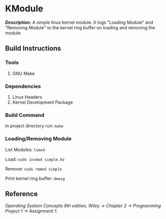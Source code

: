 # KModule
***Description:*** A simple linux kernel module. It logs "Loading Module" and "Removing Module" to
the kernel ring buffer on loading and removing the module.

## Build Instructions
### Tools
1. GNU Make
### Dependencies
1. Linux Headers
2. Kernel Development Package
### Build Command
In project directory run: ```make```
### Loading/Removing Module
List Modules: ```lsmod```

Load: ```sudo insmod simple.ko```

Remove: ```sudo rmmod simple```

Print kernel ring buffer: ```dmesg```

## Reference
*Operating System Concepts 9th edition, Wiley -> Chapter 2 -> Programming Project 1 -> Assignment 1.*
